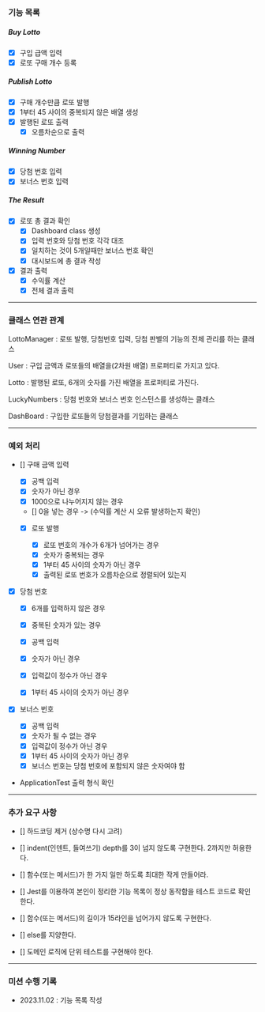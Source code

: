 ### 기능 목록

##### Buy Lotto

- [x] 구입 급액 입력
- [x] 로또 구매 개수 등록

##### Publish Lotto

- [x] 구매 개수만큼 로또 발행
- [x] 1부터 45 사이의 중복되지 않은 배열 생성
- [x] 발행된 로또 출력
  - [x] 오름차순으로 출력

##### Winning Number

- [x] 당첨 번호 입력
- [x] 보너스 번호 입력

##### The Result

- [x] 로또 총 결과 확인
  - [x] Dashboard class 생성
  - [x] 입력 번호와 당첨 번호 각각 대조
  - [x] 일치하는 것이 5개일때만 보너스 번호 확인
  - [x] 대시보드에 총 결과 작성
- [x] 결과 출력
  - [x] 수익률 계산
  - [x] 전체 결과 출력

---

### 클래스 연관 관계

LottoManager : 로또 발행, 당첨번호 입력, 당첨 판별의 기능의 전체 관리를 하는 클래스

User : 구입 금액과 로또들의 배열을(2차원 배열) 프로퍼티로 가지고 있다.

Lotto : 발행된 로또, 6개의 숫자를 가진 배열을 프로퍼티로 가진다.

LuckyNumbers : 당첨 번호와 보너스 번호 인스턴스를 생성하는 클래스

DashBoard : 구입한 로또들의 당첨결과를 기입하는 클래스

---

### 예외 처리

- [] 구매 금액 입력

  - [x] 공백 입력
  - [x] 숫자가 아닌 경우
  - [x] 1000으로 나누어지지 않는 경우
  - [] 0을 넣는 경우 -> (수익률 계산 시 오류 발생하는지 확인)

  - [x] 로또 발행

    - [x] 로또 번호의 개수가 6개가 넘어가는 경우
    - [x] 숫자가 중복되는 경우
    - [x] 1부터 45 사이의 숫자가 아닌 경우
    - [x] 출력된 로또 번호가 오름차순으로 정렬되어 있는지

- [x] 당첨 번호

  - [x] 6개를 입력하지 않은 경우
  - [x] 중복된 숫자가 있는 경우

  - [x] 공백 입력
  - [x] 숫자가 아닌 경우
  - [x] 입력값이 정수가 아닌 경우
  - [x] 1부터 45 사이의 숫자가 아닌 경우

- [x] 보너스 번호

  - [x] 공백 입력
  - [x] 숫자가 될 수 없는 경우
  - [x] 입력값이 정수가 아닌 경우
  - [x] 1부터 45 사이의 숫자가 아닌 경우
  - [x] 보너스 번호는 당첨 번호에 포함되지 않은 숫자여야 함

- ApplicationTest 출력 형식 확인

---

### 추가 요구 사항

- [] 하드코딩 제거 (상수명 다시 고려)
- [] indent(인덴트, 들여쓰기) depth를 3이 넘지 않도록 구현한다. 2까지만 허용한다.
- [] 함수(또는 메서드)가 한 가지 일만 하도록 최대한 작게 만들어라.
- [] Jest를 이용하여 본인이 정리한 기능 목록이 정상 동작함을 테스트 코드로 확인한다.

- [] 함수(또는 메서드)의 길이가 15라인을 넘어가지 않도록 구현한다.
- [] else를 지양한다.
- [] 도메인 로직에 단위 테스트를 구현해야 한다.

---

### 미션 수행 기록

- 2023.11.02 : 기능 목록 작성
